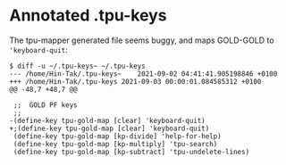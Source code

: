 # Annotated .tpu-keys 

The tpu-mapper generated file seems buggy, and maps GOLD-GOLD to `'keyboard-quit`:

```
$ diff -u ~/.tpu-keys~ ~/.tpu-keys
--- /home/Hin-Tak/.tpu-keys~	2021-09-02 04:41:41.905198846 +0100
+++ /home/Hin-Tak/.tpu-keys	2021-09-03 00:00:01.084585312 +0100
@@ -48,7 +48,7 @@
 
 ;;  GOLD PF keys
 ;;
-(define-key tpu-gold-map [clear] 'keyboard-quit)
+;(define-key tpu-gold-map [clear] 'keyboard-quit)
 (define-key tpu-gold-map [kp-divide] 'help-for-help)
 (define-key tpu-gold-map [kp-multiply] 'tpu-search)
 (define-key tpu-gold-map [kp-subtract] 'tpu-undelete-lines)
```
